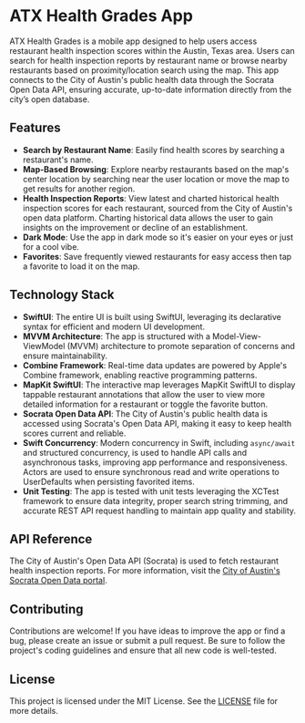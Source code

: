 # ATX Health Grades App

ATX Health Grades is a mobile app designed to help users access restaurant health inspection scores within the Austin, Texas area. Users can search for health inspection reports by restaurant name or browse nearby restaurants based on proximity/location search using the map. This app connects to the City of Austin's public health data through the Socrata Open Data API, ensuring accurate, up-to-date information directly from the city’s open database.

## Features

- **Search by Restaurant Name**: Easily find health scores by searching a restaurant's name.
- **Map-Based Browsing**: Explore nearby restaurants based on the map's center location by searching near the user location or move the map to get results for another region.
- **Health Inspection Reports**: View latest and charted historical health inspection scores for each restaurant, sourced from the City of Austin's open data platform. Charting historical data allows the user to gain insights on the improvement or decline of an establishment.
- **Dark Mode**: Use the app in dark mode so it's easier on your eyes or just for a cool vibe.
- **Favorites**: Save frequently viewed restaurants for easy access then tap a favorite to load it on the map.

## Technology Stack

- **SwiftUI**: The entire UI is built using SwiftUI, leveraging its declarative syntax for efficient and modern UI development.
- **MVVM Architecture**: The app is structured with a Model-View-ViewModel (MVVM) architecture to promote separation of concerns and ensure maintainability.
- **Combine Framework**: Real-time data updates are powered by Apple's Combine framework, enabling reactive programming patterns.
- **MapKit SwiftUI**: The interactive map leverages MapKit SwiftUI to display tappable restaurant annotations that allow the user to view more detailed information for a restaurant or toggle the favorite button.
- **Socrata Open Data API**: The City of Austin's public health data is accessed using Socrata's Open Data API, making it easy to keep health scores current and reliable.
- **Swift Concurrency**: Modern concurrency in Swift, including `async/await` and structured concurrency, is used to handle API calls and asynchronous tasks, improving app performance and responsiveness. Actors are used to ensure synchronous read and write operations to UserDefaults when persisting favorited items.
- **Unit Testing**: The app is tested with unit tests leveraging the XCTest framework to ensure data integrity, proper search string trimming, and accurate REST API request handling to maintain app quality and stability.

## API Reference

The City of Austin's Open Data API (Socrata) is used to fetch restaurant health inspection reports. For more information, visit the [City of Austin's Socrata Open Data portal](https://data.austintexas.gov).

## Contributing

Contributions are welcome! If you have ideas to improve the app or find a bug, please create an issue or submit a pull request. Be sure to follow the project's coding guidelines and ensure that all new code is well-tested.

## License

This project is licensed under the MIT License. See the [LICENSE](LICENSE) file for more details.
